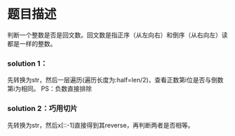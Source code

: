 # 题目描述
判断一个整数是否是回文数。回文数是指正序（从左向右）和倒序（从右向左）读都是一样的整数。
### solution 1：
先转换为str，然后一层遍历(遍历长度为:half=len/2)，查看正数第i位是否与倒数第i为相同。
PS：负数直接排除
### solution 2：巧用切片
先转换为str，然后x[::-1]直接得到其reverse，再判断两者是否相等。